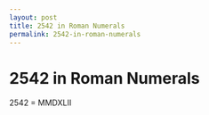 ```yaml
---
layout: post
title: 2542 in Roman Numerals
permalink: 2542-in-roman-numerals
---
```


# 2542 in Roman Numerals

2542 = MMDXLII
